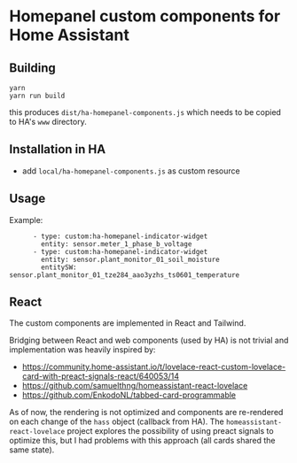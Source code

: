 # Homepanel custom components for Home Assistant

## Building

```
yarn
yarn run build
```

this produces `dist/ha-homepanel-components.js` which needs to be copied to HA's `www` directory.

## Installation in HA

- add `local/ha-homepanel-components.js` as custom resource

## Usage

Example:

```
      - type: custom:ha-homepanel-indicator-widget
        entity: sensor.meter_1_phase_b_voltage
      - type: custom:ha-homepanel-indicator-widget
        entity: sensor.plant_monitor_01_soil_moisture
        entitySW: sensor.plant_monitor_01_tze284_aao3yzhs_ts0601_temperature
```

## React

The custom components are implemented in React and Tailwind.

Bridging between React and web components (used by HA) is not trivial and implementation was heavily inspired by:

- https://community.home-assistant.io/t/lovelace-react-custom-lovelace-card-with-preact-signals-react/640053/14
- https://github.com/samuelthng/homeassistant-react-lovelace
- https://github.com/EnkodoNL/tabbed-card-programmable

As of now, the rendering is not optimized and components are re-rendered on each change of the `hass` object (callback from HA). The `homeassistant-react-lovelace` project explores the possibility of using preact signals to optimize this, but I had problems with this approach (all cards shared the same state).
